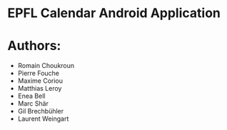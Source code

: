 EPFL Calendar Android Application
==========
# Authors:
- Romain Choukroun
- Pierre Fouche
- Maxime Coriou
- Matthias Leroy
- Enea Bell
- Marc Shär
- Gil Brechbühler
- Laurent Weingart
